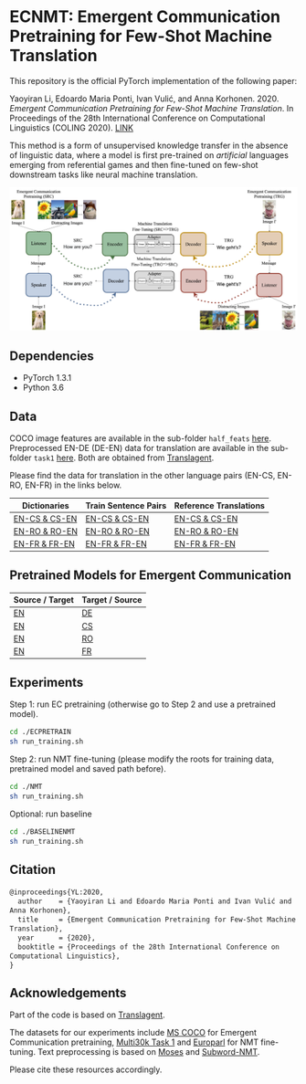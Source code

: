 # ECNMT: Emergent Communication Pretraining for Few-Shot Machine Translation
This repository is the official PyTorch implementation of the following paper: 

Yaoyiran Li, Edoardo Maria Ponti, Ivan Vulić, and Anna Korhonen. 2020. *Emergent Communication Pretraining for Few-Shot Machine Translation*. In Proceedings of the 28th International Conference on Computational Linguistics (COLING 2020). [LINK](https://www.aclweb.org/anthology/2020.coling-main.416.pdf)

This method is a form of unsupervised knowledge transfer in the absence of linguistic data, where a model is first pre-trained on *artificial* languages emerging from referential games and then fine-tuned on few-shot downstream tasks like neural machine translation.

![Emergent Communication and Machine Translation](model.png "Emergent Communication and Machine Translation")

## Dependencies

- PyTorch 1.3.1
- Python 3.6

## Data
COCO image features are available in the sub-folder `half_feats` [here](https://drive.google.com/open?id=14XUGgnXbt--rwfyM-raz9BKKJlnV1zXh). Preprocessed EN-DE (DE-EN) data for translation are available in the sub-folder `task1` [here](https://drive.google.com/open?id=14059L8cfNxxtR8jwRmOS45NmP0J7Rg9r). Both are obtained from [Translagent](https://github.com/facebookresearch/translagent).

Please find the data for translation in the other language pairs (EN-CS, EN-RO, EN-FR) in the links below.
 
| Dictionaries | Train Sentence Pairs | Reference Translations |
| ------------ | -------------------- | ---------------------- |
|  [EN-CS & CS-EN](https://drive.google.com/drive/folders/1yU-eEWE7QbfUho91Z5BvbfNWwuhnxEUL?usp=sharing) |  [EN-CS & CS-EN](https://drive.google.com/drive/folders/1X-AMqvo3sJdOrYtX6svb6xjapEuqv9l2?usp=sharing) | [EN-CS & CS-EN](https://drive.google.com/drive/folders/1jvq-iJS-Yo3zRz3wh4BMGJOwkGMe9pAg?usp=sharing) |
|  [EN-RO & RO-EN](https://drive.google.com/drive/folders/1c9MEgKBHkOs8mLnwelWnjUbNXZlXqWb6?usp=sharing) |  [EN-RO & RO-EN](https://drive.google.com/drive/folders/1NAFQ8GwV4CVGcTLKLXkJnEn3HI9IalgL?usp=sharing) | [EN-RO & RO-EN](https://drive.google.com/drive/folders/1Tc-1wSqoe7K4HXBiQzOc1gL1lp0IS6Cg?usp=sharing) |
|  [EN-FR & FR-EN](https://drive.google.com/drive/folders/1R3jvKwjFdzGNpqLSeChjeB7HoaRwcz5d?usp=sharing) |  [EN-FR & FR-EN](https://drive.google.com/drive/folders/1B7VLWSwQPOVZL96Q6t2jNcpzzF1ejk1m?usp=sharing) | [EN-FR & FR-EN](https://drive.google.com/drive/folders/1VP3DRNtCw1SimTeWJp--ARYBdklU5i8X?usp=sharing) |


## Pretrained Models for Emergent Communication
| Source / Target | Target / Source |
|---|---|
| [EN](https://drive.google.com/file/d/1PiAdeUuSjjlgfLMkEmTdD2EtPuPwUgq4/view?usp=sharing) | [DE](https://drive.google.com/file/d/16_pOVlQhqHnjv_LuyaAzYCHhRiCKrCvP/view?usp=sharing) |
| [EN](https://drive.google.com/file/d/1z0JbwMxgB32CYXn99RbdhHreZpzeME-1/view?usp=sharing) | [CS](https://drive.google.com/file/d/1WfQzwItzMEHnd0jzwSPFx1K806TMLjku/view?usp=sharing) |
| [EN](https://drive.google.com/file/d/1dvGcmjIg5bSMUR89abv_zPQo4TmuwXHF/view?usp=sharing) | [RO](https://drive.google.com/file/d/12_OXbnBpIRzwrBq1PDGCy-SJi0FwLpfq/view?usp=sharing) |
| [EN](https://drive.google.com/file/d/1cbQCTL6e1U6ctmKf1kVlYy9192V48QjK/view?usp=sharing) | [FR](https://drive.google.com/file/d/1MSM4pyXEVHve3fTqnaB5kY-HkqccMQAm/view?usp=sharing) |
## Experiments

Step 1: run EC pretraining (otherwise go to Step 2 and use a pretrained model).
```bash
cd ./ECPRETRAIN
sh run_training.sh
 ```
                         
Step 2: run NMT fine-tuning (please modify the roots for training data, pretrained model and saved path before).
```bash
cd ./NMT
sh run_training.sh
```

Optional: run baseline

```bash
cd ./BASELINENMT
sh run_training.sh
 ```
   
## Citation

    @inproceedings{YL:2020,
      author    = {Yaoyiran Li and Edoardo Maria Ponti and Ivan Vulić and Anna Korhonen},
      title     = {Emergent Communication Pretraining for Few-Shot Machine Translation},
      year      = {2020},
      booktitle = {Proceedings of the 28th International Conference on Computational Linguistics},
    }
    
## Acknowledgements

Part of the code is based on [Translagent](https://github.com/facebookresearch/translagent). 

The datasets for our experiments include [MS COCO](http://cocodataset.org/#home) for Emergent Communication pretraining, [Multi30k Task 1](https://github.com/multi30k/dataset) and [Europarl](http://www.statmt.org/europarl/v7/) for NMT fine-tuning. Text preprocessing is based on [Moses](https://github.com/moses-smt/mosesdecoder "Moses") and [Subword-NMT](https://github.com/rsennrich/subword-nmt "Subword-NMT"). 

Please cite these resources accordingly.
